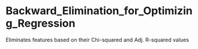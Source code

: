 # Backward_Elimination_for_Optimizing_Regression
Eliminates features based on their Chi-squared and Adj. R-squared values
